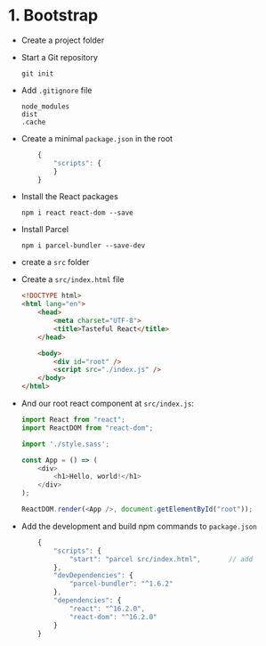 # 1. Bootstrap

- Create a project folder

- Start a Git repository

    ```
    git init
    ```

- Add `.gitignore` file

    ```
    node_modules
    dist
    .cache
    ```

- Create a minimal `package.json` in the root

    ```javascript
        {
            "scripts": {
            }
        }
    ```

- Install the React packages

    ```
    npm i react react-dom --save
    ```

- Install Parcel

    ```
    npm i parcel-bundler --save-dev
    ```

- create a `src` folder

- Create a `src/index.html` file

    ```html
    <!DOCTYPE html>
    <html lang="en">
        <head>
            <meta charset="UTF-8">
            <title>Tasteful React</title>
        </head>

        <body>
            <div id="root" />
            <script src="./index.js" />
        </body>
    </html>
    ```

- And our root react component at `src/index.js`:

    ```javascript
    import React from "react";
    import ReactDOM from "react-dom";

    import './style.sass';

    const App = () => (
        <div>
            <h1>Hello, world!</h1>
        </div>
    );

    ReactDOM.render(<App />, document.getElementById("root"));
    ```

- Add the development and build npm commands to `package.json`

    ```javascript
        {
            "scripts": {
                "start": "parcel src/index.html",       // add
            },
            "devDependencies": {
                "parcel-bundler": "^1.6.2"
            },
            "dependencies": {
                "react": "^16.2.0",
                "react-dom": "^16.2.0"
            }
        }
    ```